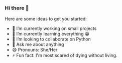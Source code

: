 ### Hi there 👋

Here are some ideas to get you started:

- 🔭 I’m currently working on small projects
- 🌱 I’m currently learning everything 😁
- 👯 I’m looking to collaborate on Python
- 💬 Ask me about anything
- 😄 Pronouns: She/Her
- ⚡ Fun fact: I'm most scared of dying without living.

